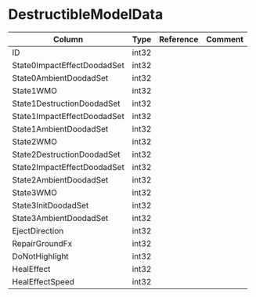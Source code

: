 # DestructibleModelData

| Column | Type | Reference | Comment |
|--------|------|-----------|---------|
|ID|int32|||
|State0ImpactEffectDoodadSet|int32|||
|State0AmbientDoodadSet|int32|||
|State1WMO|int32|||
|State1DestructionDoodadSet|int32|||
|State1ImpactEffectDoodadSet|int32|||
|State1AmbientDoodadSet|int32|||
|State2WMO|int32|||
|State2DestructionDoodadSet|int32|||
|State2ImpactEffectDoodadSet|int32|||
|State2AmbientDoodadSet|int32|||
|State3WMO|int32|||
|State3InitDoodadSet|int32|||
|State3AmbientDoodadSet|int32|||
|EjectDirection|int32|||
|RepairGroundFx|int32|||
|DoNotHighlight|int32|||
|HealEffect|int32|||
|HealEffectSpeed|int32|||
